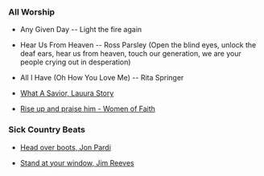 ### All Worship

+ Any Given Day -- Light the fire again

+ Hear Us From Heaven -- Ross Parsley (Open the blind eyes, unlock the deaf ears, hear us from heaven, touch our generation, we are your people crying out in desperation)

+ All I Have (Oh How You Love Me) -- Rita Springer

+ [What A Savior, Lauura Story]()

+ [Rise up and praise him - Women of Faith]()

### Sick Country Beats

+ [Head over boots, Jon Pardi](https://www.youtube.com/watch?v=3odIdmuFfEY)

+ [Stand at your window, Jim Reeves](https://www.youtube.com/watch?v=tBeBn5-3_x0)